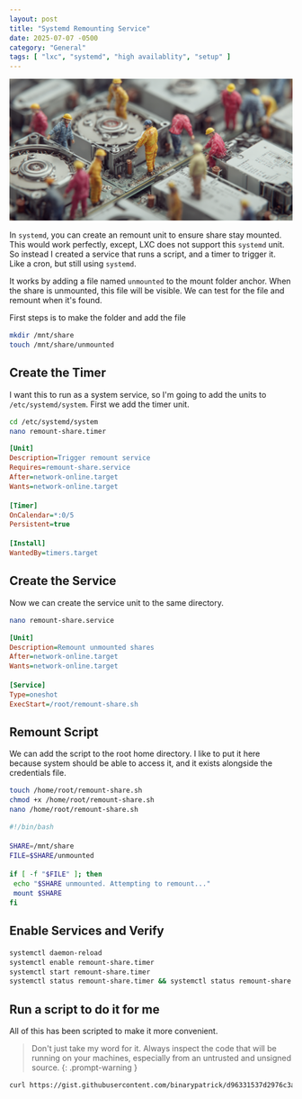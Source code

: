 ```yaml
---
layout: post
title: "Systemd Remounting Service"
date: 2025-07-07 -0500
category: "General"
tags: [ "lxc", "systemd", "high availablity", "setup" ]
---
```


![Tiny workers remounting hard drives in computers](/assets/img/systemd-remounting-service/header.png)

In `systemd`, you can create an remount unit to ensure share stay mounted. This would work perfectly, except, LXC does not support this `systemd` unit. So instead I created a service that runs a script, and a timer to trigger it. Like a cron, but still using `systemd`.

It works by adding a file named `unmounted` to the mount folder anchor. When the share is unmounted, this file will be visible. We can test for the file and remount when it's found.

First steps is to make the folder and add the file

```bash
mkdir /mnt/share
touch /mnt/share/unmounted
```

## Create the Timer

I want this to run as a system service, so I'm going to add the units to `/etc/systemd/system`. First we add the timer unit.

```bash
cd /etc/systemd/system
nano remount-share.timer
```

```ini
[Unit]
Description=Trigger remount service
Requires=remount-share.service
After=network-online.target
Wants=network-online.target

[Timer]
OnCalendar=*:0/5
Persistent=true

[Install]
WantedBy=timers.target
```

## Create the Service

Now we can create the service unit to the same directory.

```bash
nano remount-share.service
```

```ini
[Unit]
Description=Remount unmounted shares
After=network-online.target
Wants=network-online.target

[Service]
Type=oneshot
ExecStart=/root/remount-share.sh
```

## Remount Script

We can add the script to the root home directory. I like to put it here because system should be able to access it, and it exists alongside the credentials file.

```bash
touch /home/root/remount-share.sh
chmod +x /home/root/remount-share.sh
nano /home/root/remount-share.sh
```

```bash
#!/bin/bash

SHARE=/mnt/share
FILE=$SHARE/unmounted

if [ -f "$FILE" ]; then
 echo "$SHARE unmounted. Attempting to remount..."
 mount $SHARE
fi
```

## Enable Services and Verify

```bash
systemctl daemon-reload
systemctl enable remount-share.timer
systemctl start remount-share.timer
systemctl status remount-share.timer && systemctl status remount-share.service
```

## Run a script to do it for me

All of this has been scripted to make it more convenient.

> Don't just take my word for it. Always inspect the code that will be running on your machines, especially from an untrusted and unsigned source.
{: .prompt-warning }

```bash
curl https://gist.githubusercontent.com/binarypatrick/d96331537d2976c3a05ce335b00697ca/raw | sudo bash -s -- "some_share_name"
```
